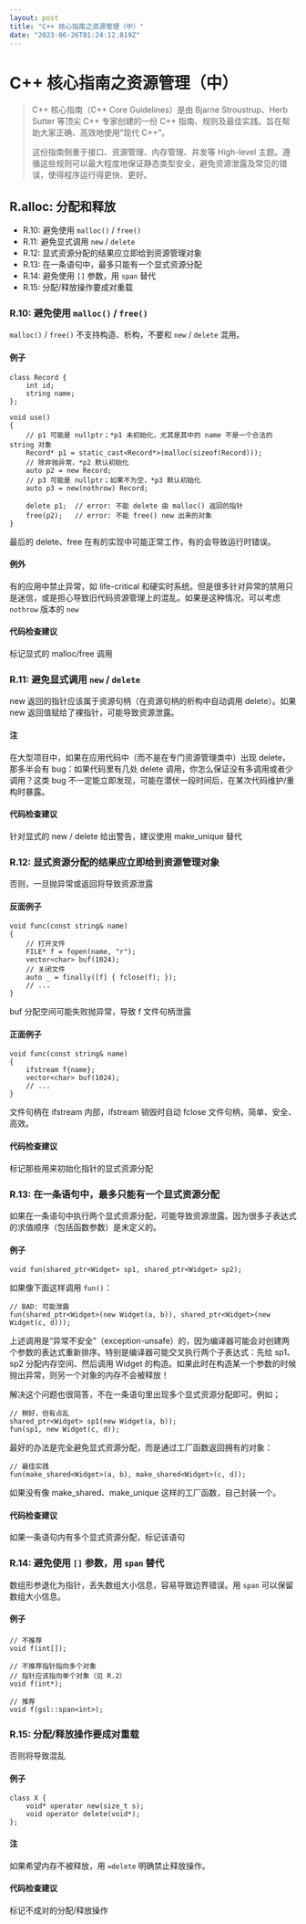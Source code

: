 ```yaml
---
layout: post
title: "C++ 核心指南之资源管理（中）"
date: "2023-06-26T01:24:12.819Z"
---
```

C++ 核心指南之资源管理（中）
================

> C++ 核心指南（C++ Core Guidelines）是由 Bjarne Stroustrup、Herb Sutter 等顶尖 C++ 专家创建的一份 C++ 指南、规则及最佳实践。旨在帮助大家正确、高效地使用“现代 C++”。
> 
> 这份指南侧重于接口、资源管理、内存管理、并发等 High-level 主题。遵循这些规则可以最大程度地保证静态类型安全，避免资源泄露及常见的错误，使得程序运行得更快、更好。

R.alloc: 分配和释放
--------------

*   R.10: 避免使用 `malloc()` / `free()`
*   R.11: 避免显式调用 `new` / `delete`
*   R.12: 显式资源分配的结果应立即给到资源管理对象
*   R.13: 在一条语句中，最多只能有一个显式资源分配
*   R.14: 避免使用 `[]` 参数，用 `span` 替代
*   R.15: 分配/释放操作要成对重载

### R.10: 避免使用 `malloc()` / `free()`

`malloc()` / `free()` 不支持构造、析构，不要和 `new` / `delete` 混用。

#### 例子

    class Record {
        int id;
        string name;
    };
    
    void use()
    {
        // p1 可能是 nullptr；*p1 未初始化，尤其是其中的 name 不是一个合法的 string 对象
        Record* p1 = static_cast<Record*>(malloc(sizeof(Record)));
        // 除非抛异常，*p2 默认初始化
        auto p2 = new Record;
        // p3 可能是 nullptr；如果不为空，*p3 默认初始化
        auto p3 = new(nothrow) Record;
    
        delete p1;  // error: 不能 delete 由 malloc() 返回的指针
        free(p2);   // error: 不能 free() new 出来的对象
    }
    

最后的 delete、free 在有的实现中可能正常工作，有的会导致运行时错误。

#### 例外

有的应用中禁止异常，如 life-critical 和硬实时系统。但是很多针对异常的禁用只是迷信，或是担心导致旧代码资源管理上的混乱。如果是这种情况，可以考虑 `nothrow` 版本的 `new`

#### 代码检查建议

标记显式的 malloc/free 调用

### R.11: 避免显式调用 `new` / `delete`

new 返回的指针应该属于资源句柄（在资源句柄的析构中自动调用 delete）。如果 new 返回值赋给了裸指针，可能导致资源泄露。

#### 注

在大型项目中，如果在应用代码中（而不是在专门资源管理类中）出现 delete，那多半会有 bug：如果代码里有几处 delete 调用，你怎么保证没有多调用或者少调用？这类 bug 不一定能立即发现，可能在潜伏一段时间后，在某次代码维护/重构时暴露。

#### 代码检查建议

针对显式的 new / delete 给出警告，建议使用 make\_unique 替代

### R.12: 显式资源分配的结果应立即给到资源管理对象

否则，一旦抛异常或返回将导致资源泄露

#### 反面例子

    void func(const string& name)
    {
        // 打开文件
        FILE* f = fopen(name, "r");
        vector<char> buf(1024);
        // 关闭文件
        auto _ = finally([f] { fclose(f); });
        // ...
    }
    

buf 分配空间可能失败抛异常，导致 f 文件句柄泄露

#### 正面例子

    void func(const string& name)
    {
        ifstream f{name}; 
        vector<char> buf(1024);
        // ...
    }
    

文件句柄在 ifstream 内部，ifstream 销毁时自动 fclose 文件句柄，简单、安全、高效。

#### 代码检查建议

标记那些用来初始化指针的显式资源分配

### R.13: 在一条语句中，最多只能有一个显式资源分配

如果在一条语句中执行两个显式资源分配，可能导致资源泄露。因为很多子表达式的求值顺序（包括函数参数）是未定义的。

#### 例子

    void fun(shared_ptr<Widget> sp1, shared_ptr<Widget> sp2);
    

如果像下面这样调用 `fun()`：

    // BAD: 可能泄露
    fun(shared_ptr<Widget>(new Widget(a, b)), shared_ptr<Widget>(new Widget(c, d)));
    

上述调用是“异常不安全”（exception-unsafe）的，因为编译器可能会对创建两个参数的表达式重新排序。特别是编译器可能交叉执行两个子表达式：先给 sp1、sp2 分配内存空间、然后调用 Widget 的构造。如果此时在构造某一个参数的时候抛出异常，则另一个对象的内存不会被释放！

解决这个问题也很简答，不在一条语句里出现多个显式资源分配即可。例如；

    // 稍好，但有点乱
    shared_ptr<Widget> sp1(new Widget(a, b));
    fun(sp1, new Widget(c, d));
    

最好的办法是完全避免显式资源分配，而是通过工厂函数返回拥有的对象：

    // 最佳实践
    fun(make_shared<Widget>(a, b), make_shared<Widget>(c, d));
    

如果没有像 make\_shared、make\_unique 这样的工厂函数，自己封装一个。

#### 代码检查建议

如果一条语句内有多个显式资源分配，标记该语句

### R.14: 避免使用 `[]` 参数，用 `span` 替代

数组形参退化为指针，丢失数组大小信息，容易导致边界错误。用 `span` 可以保留数组大小信息。

#### 例子

    // 不推荐
    void f(int[]);
    
    // 不推荐指针指向多个对象
    // 指针应该指向单个对象（见 R.2）
    void f(int*);
    
    // 推荐
    void f(gsl::span<int>);
    

### R.15: 分配/释放操作要成对重载

否则将导致混乱

#### 例子

    class X {
        void* operator new(size_t s);
        void operator delete(void*);
    };
    

#### 注

如果希望内存不被释放，用 `=delete` 明确禁止释放操作。

#### 代码检查建议

标记不成对的分配/释放操作